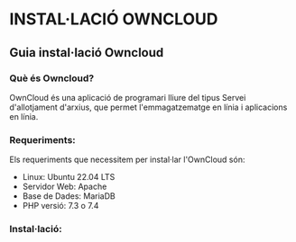 # INSTAL·LACIÓ OWNCLOUD

## Guia instal·lació Owncloud

### Què és Owncloud?

OwnCloud és una aplicació de programari lliure del tipus Servei d'allotjament d'arxius, que permet l'emmagatzematge en línia i aplicacions en línia.

### Requeriments:

Els requeriments que necessitem per instal·lar l'OwnCloud són:

- Linux: Ubuntu 22.04 LTS
- Servidor Web: Apache
- Base de Dades: MariaDB
- PHP versió: 7.3 o 7.4

### Instal·lació:



